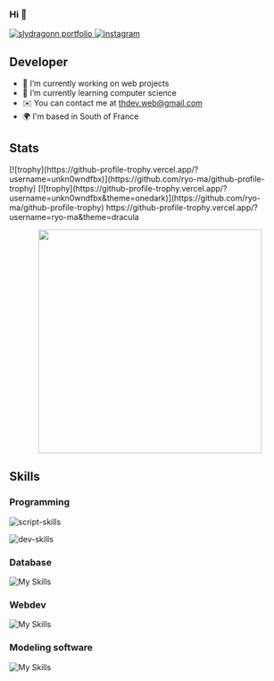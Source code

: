 ### Hi 👋

<!--
**unkn0wndfbx/unkn0wndfbx** is a ✨ _special_ ✨ repository because its `README.md` (this file) appears on your GitHub profile.

Here are some ideas to get you started:
-->

<p>
  <a href="https://thdev.vercel.app/">
    <img alt="slydragonn portfolio" title="My Portfolio" src="https://custom-icon-badges.demolab.com/badge/Portfolio-grey.svg?logo=sly-portfolio"/>
  </a>
  <a href="https://www.instagram.com/thdevweb/">
    <img alt="instagram" title="Instagram" src="https://custom-icon-badges.demolab.com/badge/Instagram-white.svg?logo=instagram"/>
  </a>
</p>

## Developer

- 🔭 I’m currently working on web projects
- 🌱 I’m currently learning computer science
- ✉️ You can contact me at [thdev.web@gmail.com](mailto:thdev.web@gmail.com)
- 🌍 I'm based in South of France

## Stats

<p>
  [![trophy](https://github-profile-trophy.vercel.app/?username=unkn0wndfbx)](https://github.com/ryo-ma/github-profile-trophy)
  [![trophy](https://github-profile-trophy.vercel.app/?username=unkn0wndfbx&theme=onedark)](https://github.com/ryo-ma/github-profile-trophy)
  <a href="https://github-profile-trophy.vercel.app/?username=unkn0wndfbx&title=Stars,Followers"></a>
  https://github-profile-trophy.vercel.app/?username=ryo-ma&theme=dracula
</p>

<p align="center">
  <img src="https://wakatime.com/share/@018dad70-d7e7-4987-bcfc-e91d2039d8a7/371715ad-e072-48e8-96e3-56a77d330f3e.svg" width="400" height="400" />
</p>


## Skills 

### Programming
![script-skills](https://skillicons.dev/icons?i=python,php)

![dev-skills](https://skillicons.dev/icons?i=java,arduino,flutter)

### Database
![My Skills](https://skillicons.dev/icons?i=mysql,firebase)

### Webdev
![My Skills](https://skillicons.dev/icons?i=html,css,react,tailwind,threejs,javascript,nodejs)

### Modeling software
![My Skills](https://skillicons.dev/icons?i=ae,ps,figma)
